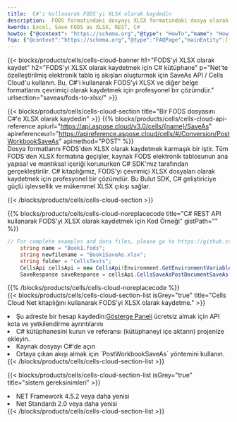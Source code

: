 ```yaml
---
title:  C#'i kullanarak FODS'yi XLSX olarak kaydedin
description:  FODS formatındaki dosyayı XLSX formatındaki dosya olarak kaydetmek için C# için Aspose.Cells Cloud SDK'yı kullanma.
kwords: Excel, Save FODS as XLSX, REST, C#
howto: {"@context": "https://schema.org","@type": "HowTo","name": "How to save FODS as XLSX using the Cells Cloud Net library.","description": "How to save FODS as XLSX using the Cells Cloud Net library.","image": {"@type": "ImageObject"},"url": "/net/saveas/fods-to-xlsx/","step": [{ "@type": "HowToStep","name": "How to save FODS as XLSX using the Cells Cloud Net library. step 1", "image": {"@type": "ImageObject",},"url": "/net/saveas/fods-to-xlsx/","text": "Register an account at <a href='https://dashboard.aspose.cloud/'>Dashboard</a> to get free API quota & authorization details",},{ "@type": "HowToStep","name": "How to save FODS as XLSX using the Cells Cloud Net library. step 1", "image": {"@type": "ImageObject",},"url": "/net/saveas/fods-to-xlsx/","text": "Install C# library and add the reference (import the library) to your project.",},{ "@type": "HowToStep","name": "How to save FODS as XLSX using the Cells Cloud Net library. step 1", "image": {"@type": "ImageObject",},"url": "/net/saveas/fods-to-xlsx/","text": "Open the source file in C#",},{ "@type": "HowToStep","name": "How to save FODS as XLSX using the Cells Cloud Net library. step 1", "image": {"@type": "ImageObject",},"url": "/net/saveas/fods-to-xlsx/","text": "Use the `PostWorkbookSaveAs` method to retrieve the resulting stream.",}, ],"supply": {"@type": "HowToSupply","name": "document"},"tool": [{"@type": "HowToTool","name": "Visual Studio, Visual Studio Code, Rider"},{"@type": "HowToTool","name": "Aspose Cells"}],"totalTime": "PT6M"}
fqa: {"@context":"https://schema.org","@type":"FAQPage","mainEntity":[{"@type":"Question","name":"Why save file as other formats file in C# using REST API?","acceptedAnswer":{"@type":"Answer","text":"Documents are encoded in many ways, and some files may be incompatible with the software you use. To open and read such files, just save them as appropriate file formats.<br/><ol><li>Install .NET SDK and add the reference (import the library) to your project.</li><li>Open the source file in C# using REST API.</li><li>Call the PostWorkbookSaveAsRequest() method, passing an output filename with required extension.</li><li>Get the result of save as a separate file.</li></ol>"}},{"@type":"Question","name":"What file formats can I save as with your C# library?","acceptedAnswer":{"@type":"Answer","text":"We support a variety of file formats for conversion using .NET library, including XLSX, Excel, xls , PDF, CSV, HTML, Markdown, XML, PNG, JPG, TIFF, Json, TXT and many more."}},{"@type":"Question","name":"What is the maximum allowed file size for conversion using this .NET library?","acceptedAnswer":{"@type":"Answer","text":"There are no file size limits for format conversions using .NET library."}}]}
---
```

{{< blocks/products/cells/cells-cloud-banner h1="FODS\'yi XLSX olarak kaydet" h2="FODS\'yi XLSX olarak kaydetmek için C# kütüphane" p="Net\'te özelleştirilmiş elektronik tablo iş akışları oluşturmak için SaveAs API / Cells Cloud\'u kullanın. Bu, C#\'i kullanarak FODS\'yi XLSX ve diğer belge formatlarını çevrimiçi olarak kaydetmek için profesyonel bir çözümdür." urlsection="saveas/fods-to-xlsx/" >}}

{{< blocks/products/cells/cells-cloud-section title="Bir FODS dosyasını C#\'e XLSX olarak kaydedin" >}}
{{% blocks/products/cells/cells-cloud-api-reference apiurl="https://api.aspose.cloud/v3.0/cells/{name}/SaveAs" apireferenceurl="https://apireference.aspose.cloud/cells/#/Conversion/PostWorkbookSaveAs" apimethod="POST" %}}
<br/>
Dosya formatlarını FODS'den XLSX olarak kaydetmek karmaşık bir iştir. Tüm FODS'den XLSX formatına geçişler, kaynak FODS elektronik tablosunun ana yapısal ve mantıksal içeriği korunurken C# SDK'mız tarafından gerçekleştirilir. C# kitaplığımız, FODS'yi çevrimiçi XLSX dosyaları olarak kaydetmek için profesyonel bir çözümdür. Bu Bulut SDK, C# geliştiriciye güçlü işlevsellik ve mükemmel XLSX çıkışı sağlar.

{{< /blocks/products/cells/cells-cloud-section >}}

{{% blocks/products/cells/cells-cloud-noreplacecode title="C# REST API kullanarak FODS\'yi XLSX olarak kaydetmek için Kod Örneği" gistPath="" %}}
  
```cs
// For complete examples and data files, please go to https://github.com/aspose-cells-cloud/aspose-cells-cloud-dotnet/
    string name = "Book1.fods";
    string newfilename = "Book1SaveAs.xlsx";
    string folder = "CellsTests";
    CellsApi cellsApi = new CellsApi(Environment.GetEnvironmentVariable("ProductClientId"), Environment.GetEnvironmentVariable("ProductClientSecret"));
    SaveResponse saveResponse = cellsApi.CellsSaveAsPostDocumentSaveAs(name, null, newfilename, null,null,folder);
```
  
{{% /blocks/products/cells/cells-cloud-noreplacecode %}}
<br/>
{{< blocks/products/cells/cells-cloud-section-list isGrey="true" title="Cells Cloud Net kitaplığını kullanarak FODS\'yi XLSX olarak kaydetme." >}}
<li> Şu adreste bir hesap kaydedin:<a href="https://dashboard.aspose.cloud/">Gösterge Paneli</a> ücretsiz almak için API kota ve yetkilendirme ayrıntılarını</li>
<li>C# kütüphanesini kurun ve referansı (kütüphaneyi içe aktarın) projenize ekleyin.</li>
<li>Kaynak dosyayı C#'de açın</li>
<li>Ortaya çıkan akışı almak için `PostWorkbookSaveAs` yöntemini kullanın.</li>
{{< /blocks/products/cells/cells-cloud-section-list >}}

{{< blocks/products/cells/cells-cloud-section-list isGrey="true" title="sistem gereksinimleri" >}}
<li>NET Framework 4.5.2 veya daha yenisi</li>
<li>Net Standardı 2.0 veya daha yenisi</li>
{{< /blocks/products/cells/cells-cloud-section-list >}}
